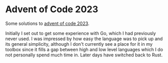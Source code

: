 # Advent of Code 2023
Some solutions to [advent of code 2023](https://adventofcode.com/2023).

Initially I set out to get some experience with Go, which I had previously never used. I was impressed by how easy the language was to pick up and its general simplicity, although I don't currently see a place for it in my toolbox since it fills a gap between high and low level languages which I do not personally spend much time in. Later days have switched back to Rust.
